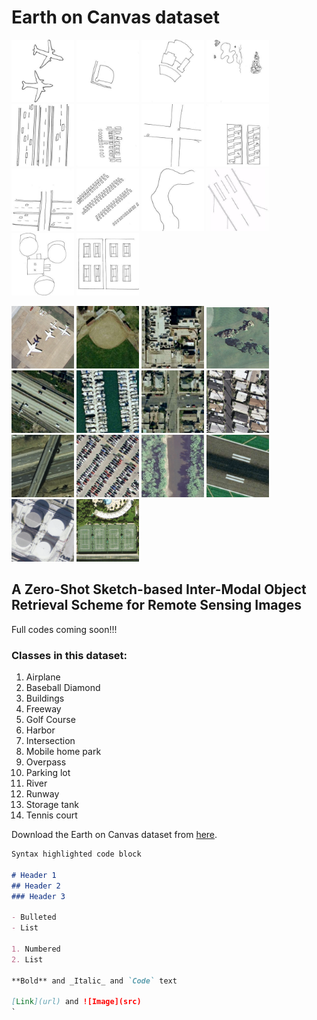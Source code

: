 # Earth on Canvas dataset
<img src="79.jpg" alt="Aeroplane class" width="100" /> <img src="1.jpg" alt="Baseball Diamond class" width="100"/> <img src="2.jpg" alt="Buildings class" width="100"/> <img src="41.jpg" alt="Golf course class" width="100"/> <img src="87.jpg" alt="Freeway class" width="100"/> <img src="5.jpg" alt="Harbor class" width="100"/> <img src="64.jpg" alt="Intersection class" width="100"/> <img src="7.jpg" alt="Mobilehome park class" width="100"/> <img src="8.jpg" alt="Overpass class" width="100"/> <img src="19.jpg" alt="Parking lot class" width="100"/> <img src="34.jpg" alt="River class" width="100"/> <img src="80.jpg" alt="Runway" width="100"/> <img src="32.jpg" alt="Storage tank class" width="100"/> <img src="20.jpg" alt="Tennis court class" width="100"/>

<img src="airplane00.png" alt="Aeroplane class" width="100" /> <img src="baseballdiamond01.png" alt="Baseball Diamond class" width="100"/> <img src="buildings09.png" alt="Buildings class" width="100"/> <img src="golfcourse07.png" alt="Golf course class" width="100"/> <img src="freeway06.png" alt="Freeway class" width="100"/> <img src="harbor12.png" alt="Harbor class" width="100"/> <img src="intersection12.png" alt="Intersection class" width="100"/> <img src="mobilehomepark18.png" alt="Mobilehome park class" width="100"/> <img src="overpass24.png" alt="Overpass class" width="100"/> <img src="parkinglot28.png" alt="Parking lot class" width="100"/> <img src="river16.png" alt="River class" width="100"/> <img src="runway14.png" alt="Runway" width="100"/> <img src="storagetanks10.png" alt="Storage tank class" width="100"/> <img src="tenniscourt09.png" alt="Tennis court class" width="100"/>

## A Zero-Shot Sketch-based Inter-Modal Object Retrieval Scheme for Remote Sensing Images


Full codes coming soon!!!

### Classes in this dataset:
1. Airplane
2. Baseball Diamond
3. Buildings
4. Freeway
5. Golf Course
6. Harbor
7. Intersection
8. Mobile home park
9. Overpass
10. Parking lot
11. River
12. Runway
13. Storage tank
14. Tennis court

Download the Earth on Canvas dataset from [here](https://drive.google.com/file/d/1bCElAva8lA-BCUHrAQkDu_CK0Cb7O7cD/view?usp=sharing).


```markdown
Syntax highlighted code block

# Header 1
## Header 2
### Header 3

- Bulleted
- List

1. Numbered
2. List

**Bold** and _Italic_ and `Code` text

[Link](url) and ![Image](src)
`
